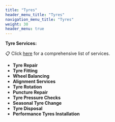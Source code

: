 ```yaml
---
title: "Tyres"
header_menu_title: "Tyres"
navigation_menu_title: "Tyres"
weight: 30
header_menu: true
---
```


**Tyre Services:**

📋 Click [here](/tyres) for a comprehensive list of services.

- **Tyre Repair**
- **Tyre Fitting**
- **Wheel Balancing**
- **Alignment Services**
- **Tyre Rotation**
- **Puncture Repair**
- **Tyre Pressure Checks**
- **Seasonal Tyre Change**
- **Tyre Disposal**
- **Performance Tyres Installation**
